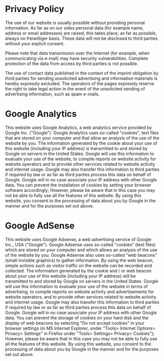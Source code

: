 # Privacy Policy

The use of our website is usually possible without providing personal information. As far as on our sides personal data (for example name, address or email addresses) are raised, this takes place, as far as possible, always on freiwilliger basis. These data will not be disclosed to third parties without your explicit consent.

Please note that data transmission over the Internet (for example, when communicating via e-mail) may have security vulnerabilities. Complete protection of the data from access by third parties is not possible.

The use of contact data published in the context of the imprint obligation by third parties for sending unsolicited advertising and information materials is hereby expressly excluded. The operators of the pages expressly reserve the right to take legal action in the event of the unsolicited sending of advertising information, such as spam e-mails.

# Google Analytics

This website uses Google Analytics, a web analytics service provided by Google Inc. ("Google"). Google Analytics uses so-called "cookies", text files that are stored on your computer and that allow an analysis of the use of the website by you. The information generated by the cookie about your use of this website (including your IP address) is transmitted to and stored by Google on servers in the United States. Google will use this information to evaluate your use of the website, to compile reports on website activity for website operators and to provide other services related to website activity and internet usage. Google may also transfer this information to third parties if required by law or as far as third parties process this data on behalf of Google. Google will in no case associate your IP address with other Google data. You can prevent the installation of cookies by setting your browser software accordingly; However, please be aware that in this case you may not be able to fully use all the features of this website. By using this website, you consent to the processing of data about you by Google in the manner and for the purposes set out above.

# Google AdSense

This website uses Google Adsense, a web advertising service of Google Inc., USA ("Google"). Google Adsense uses so-called "cookies" (text files) which are stored on your computer and which allows an analysis of the use of the website by you. Google Adsense also uses so-called "web beacons" (small invisible graphics) to gather information. By using the web beacon, simple actions such as visitor traffic on the website can be recorded and collected. The information generated by the cookie and / or web beacon about your use of this website (including your IP address) will be transmitted to and stored by Google on servers in the United States. Google will use this information to evaluate your use of the website in terms of advertising, to compile reports on website activity and advertisements for website operators, and to provide other services related to website activity and internet usage. Google may also transfer this information to third parties if required by law or as far as third parties process this data on behalf of Google. Google will in no case associate your IP address with other Google data. You can prevent the storage of cookies on your hard disk and the display of web beacons by selecting "Do not accept cookies" in your browser settings (in MS Internet Explorer, under "Tools> Internet Options> Privacy> Settings" in Firefox under "Tools> Settings> Privacy> Cookies"); However, please be aware that in this case you may not be able to fully use all the features of this website. By using this website, you consent to the processing of data about you by Google in the manner and for the purposes set out above.
